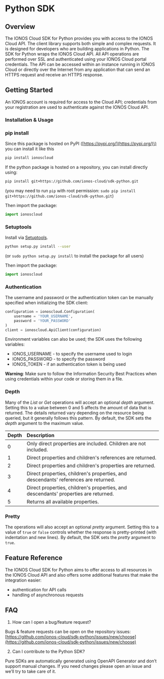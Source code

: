 # Python SDK

## Overview

The IONOS Cloud SDK for Python provides you with access to the IONOS Cloud API. The client library supports both simple and complex requests. It is designed for developers who are building applications in Python. The SDK for Python wraps the IONOS Cloud API. All API operations are performed over SSL and authenticated using your IONOS Cloud portal credentials. The API can be accessed within an instance running in IONOS Cloud or directly over the Internet from any application that can send an HTTPS request and receive an HTTPS response.

## Getting Started

An IONOS account is required for access to the Cloud API; credentials from your registration are used to authenticate against the IONOS Cloud API.

### Installation & Usage

### pip install

Since this package is hosted on PyPI \([https://pypi.org/](https://pypi.org/)\) you can install it like this

```bash
pip install ionoscloud
```

If the python package is hosted on a repository, you can install directly using:

```bash
pip install git+https://github.com/ionos-cloud/sdk-python.git
```

\(you may need to run `pip` with root permission: `sudo pip install git+https://github.com/ionos-cloud/sdk-python.git`\)

Then import the package:

```python
import ionoscloud
```

### Setuptools

Install via [Setuptools](http://pypi.python.org/pypi/setuptools).

```bash
python setup.py install --user
```

\(or `sudo python setup.py install` to install the package for all users\)

Then import the package:

```python
import ionoscloud
```

### Authentication

The username and password or the authentication token can be manually specified when initializing the SDK client:

```python
configuration = ionoscloud.Configuration(
    username = 'YOUR_USERNAME',
    password = 'YOUR_PASSWORD'
)
client = ionoscloud.ApiClient(configuration)
```

Environment variables can also be used; the SDK uses the following variables:

* IONOS\_USERNAME - to specify the username used to login
* IONOS\_PASSWORD - to specify the password
* IONOS\_TOKEN - if an authentication token is being used

**Warning**: Make sure to follow the Information Security Best Practices when using credentials within your code or storing them in a file.

### Depth

Many of the _List_ or _Get_ operations will accept an optional _depth_ argument. Setting this to a value between 0 and 5 affects the amount of data that is returned. The details returned vary depending on the resource being queried, but it generally follows this pattern. By default, the SDK sets the _depth_ argument to the maximum value.

| Depth | Description |
| :--- | :--- |
| 0 | Only direct properties are included. Children are not included. |
| 1 | Direct properties and children's references are returned. |
| 2 | Direct properties and children's properties are returned. |
| 3 | Direct properties, children's properties, and descendants' references are returned. |
| 4 | Direct properties, children's properties, and descendants' properties are returned. |
| 5 | Returns all available properties. |

### Pretty

The operations will also accept an optional _pretty_ argument. Setting this to a value of `true` or `false` controls whether the response is pretty-printed \(with indentation and new lines\). By default, the SDK sets the _pretty_ argument to `true`.

## Feature Reference

The IONOS Cloud SDK for Python aims to offer access to all resources in the IONOS Cloud API and also offers some additional features that make the integration easier:

* authentication for API calls
* handling of asynchronous requests 

## FAQ

1. How can I open a bug/feature request? 

Bugs & feature requests can be open on the repository issues: [https://github.com/ionos-cloud/sdk-python/issues/new/choose](https://github.com/ionos-cloud/sdk-python/issues/new/choose)

2. Can I contribute to the Python SDK?

Pure SDKs are automatically generated using OpenAPI Generator and don’t support manual changes. If you need changes please open an issue and we’ll try to take care of it.

